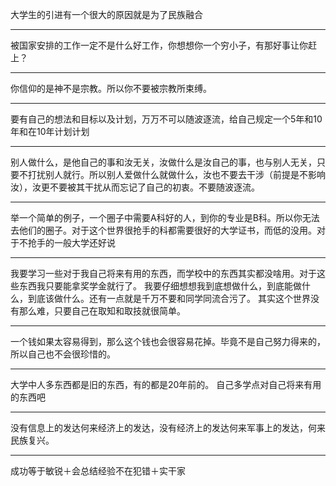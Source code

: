 大学生的引进有一个很大的原因就是为了民族融合
___
被国家安排的工作一定不是什么好工作，你想想你一个穷小子，有那好事让你赶上？
___
你信仰的是神不是宗教。所以你不要被宗教所束缚。
___
要有自己的想法和目标以及计划，万万不可以随波逐流，给自己规定一个5年和10年和在10年计划计划
___
别人做什么，是他自己的事和汝无关，汝做什么是汝自己的事，也与别人无关，只要不打扰别人就行。所以别人爱做什么就做什么，汝也不要去干涉（前提是不影响汝），汝更不要被其干扰从而忘记了自己的初衷。不要随波逐流。
___
举一个简单的例子，一个圈子中需要A科好的人，到你的专业是B科。所以你无法去他们的圈子。对于这个世界很抢手的科都需要很好的大学证书，而低的没用。对于不抢手的一般大学还好说
___
我要学习一些对于我自己将来有用的东西，而学校中的东西其实都没啥用。对于这些东西我只要能拿奖学金就行了。 我要仔细想想我到底想做什么，到底能做什么，到底该做什么。还有一点就是千万不要和同学同流合污了。 其实这个世界没有那么难，只要自己在取知和取技就很简单。
___
一个钱如果太容易得到，那么这个钱也会很容易花掉。毕竟不是自己努力得来的，所以自己也不会很珍惜的。
___
大学中人多东西都是旧的东西，有的都是20年前的。 自己多学点对自己将来有用的东西吧
___
没有信息上的发达何来经济上的发达，没有经济上的发达何来军事上的发达，何来民族复兴。
___
成功等于敏锐＋会总结经验不在犯错＋实干家